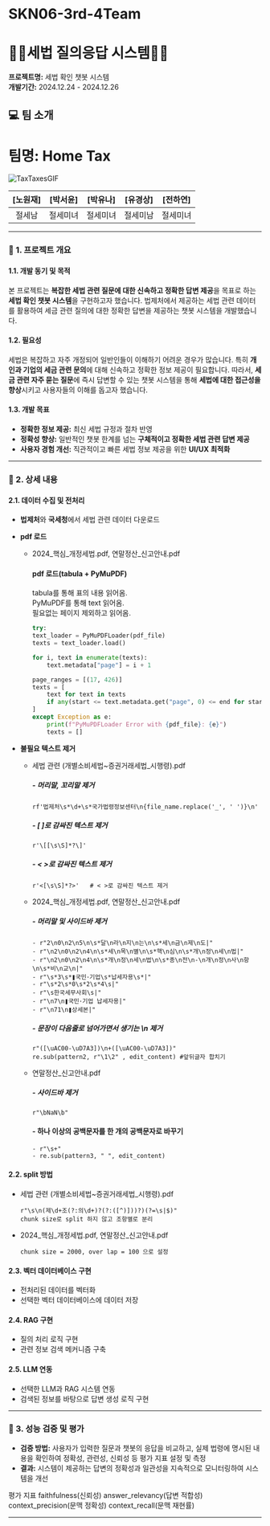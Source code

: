 # SKN06-3rd-4Team


# 👩‍⚖️세법 질의응답 시스템👨‍⚖️ 

**프로젝트명:** 세법 확인 챗봇 시스템  
**개발기간:** 2024.12.24 - 2024.12.26

## 💻 팀 소개

# 팀명: Home Tax 

![TaxTaxesGIF](https://github.com/user-attachments/assets/9fb562c4-7193-4f3c-87a8-68022176d9d8)


| [노원재] | [박서윤] | [박유나] | [유경상] | [전하연] |
|:-------:|:-------:|:-------:|:-------:|:-------:|
|    절세남    |     절세미녀    |    절세미녀     |     절세미남    |     절세미녀    |

---

### 📌 1. 프로젝트 개요

#### 1.1. 개발 동기 및 목적  
본 프로젝트는 **복잡한 세법 관련 질문에 대한 신속하고 정확한 답변 제공**을 목표로 하는 **세법 확인 챗봇 시스템**을 구현하고자 했습니다. 법제처에서 제공하는 세법 관련 데이터를 활용하여 세금 관련 질의에 대한 정확한 답변을 제공하는 챗봇 시스템을 개발했습니다.  

#### 1.2. 필요성  
세법은 복잡하고 자주 개정되어 일반인들이 이해하기 어려운 경우가 많습니다. 특히 **개인과 기업의 세금 관련 문의**에 대해 신속하고 정확한 정보 제공이 필요합니다. 따라서, **세금 관련 자주 묻는 질문**에 즉시 답변할 수 있는 챗봇 시스템을 통해 **세법에 대한 접근성을 향상**시키고 사용자들의 이해를 돕고자 했습니다.

#### 1.3. 개발 목표  
- **정확한 정보 제공:** 최신 세법 규정과 절차 반영  
- **정확성 향상:** 일반적인 챗봇 한계를 넘는 **구체적이고 정확한 세법 관련 답변 제공**  
- **사용자 경험 개선:** 직관적이고 빠른 세법 정보 제공을 위한 **UI/UX 최적화**  

---

### 📌 2. 상세 내용

#### 2.1. 데이터 수집 및 전처리
- **법제처**와 **국세청**에서 세법 관련 데이터 다운로드
  
- **pdf 로드**
  - 2024_핵심_개정세법.pdf, 연말정산_신고안내.pdf
    #### pdf 로드(tabula + PyMuPDF)
    tabula를 통해 표의 내용 읽어옴. <br>
    PyMuPDF를 통해 text 읽어옴. <br>
    필요없는 페이지 제외하고 읽어옴.
    ```python
    try:
    text_loader = PyMuPDFLoader(pdf_file)
    texts = text_loader.load()

    for i, text in enumerate(texts):
        text.metadata["page"] = i + 1      

    page_ranges = [(17, 426)]
    texts = [
        text for text in texts
        if any(start <= text.metadata.get("page", 0) <= end for start, end in page_ranges)
    ]
    except Exception as e:
        print(f"PyMuPDFLoader Error with {pdf_file}: {e}")
        texts = []
    ```

- **불필요 텍스트 제거**
  - 세법 관련 (개별소비세법~증권거래세법_시행령).pdf
    ##### - 머리말, 꼬리말 제거
    ```
    rf'법제처\s*\d+\s*국가법령정보센터\n{file_name.replace('_', ' ')}\n'
    ```
    ##### - [ ]로 감싸진 텍스트 제거
    ```
    r'\[[\s\S]*?\]'
    ```
    ##### - < >로 감싸진  텍스트 제거
    ```
    r'<[\s\S]*?>'   # < >로 감싸진 텍스트 제거
    ```
    
  - 2024_핵심_개정세법.pdf, 연말정산_신고안내.pdf
    ##### - 머리말 및 사이드바 제거
    ```
    - r"2\n0\n2\n5\n\s*달\n라\n지\n는\n\s*세\n금\n제\n도|"  
    - r"\n2\n0\n2\n4\n\s*세\n목\n별\n\s*핵\n심\n\s*개\n정\n세\n법|"
    - r"\n2\n0\n2\n4\n\s*개\n정\n세\n법\n\s*종\n전\n-\n개\n정\n사\n항\n\s*비\n교\n|"
    - r"\s*3\s*❚국민･기업\s*납세자용\s*|"
    - r"\s*2\s*0\s*2\s*4\s|"
    - r"\s한국세무사회\s|" 
    - r"\n7\n❚국민･기업 납세자용|"
    - r"\n71\n❚상세본|"
    ```
    ##### - 문장이 다음줄로 넘어가면서 생기는 \n 제거 
    ```python3
    r"([\uAC00-\uD7A3])\n+([\uAC00-\uD7A3])"
    re.sub(pattern2, r"\1\2" , edit_content) #앞뒤글자 합치기
    ```

  - 연말정산_신고안내.pdf
    ##### - 사이드바 제거
    ```
    r"\bNaN\b"
    ```
    #### - 하나 이상의 공백문자를 한 개의 공백문자로 바꾸기
    ```
    - r"\s+"
    - re.sub(pattern3, " ", edit_content)
    ```
    
    

  

#### 2.2. split 방법
- 세법 관련 (개별소비세법~증권거래세법_시행령).pdf
  ```
  r"\s\n(제\d+조(?:의\d+)?(?:([^)]))?)(?=\s|$)"
  chunk size로 split 하지 않고 조항별로 분리
  ```

- 2024_핵심_개정세법.pdf, 연말정산_신고안내.pdf
  ```
  chunk size = 2000, over lap = 100 으로 설정
  ```



#### 2.3. 벡터 데이터베이스 구현 
- 전처리된 데이터를 벡터화
- 선택한 벡터 데이터베이스에 데이터 저장

#### 2.4. RAG 구현
- 질의 처리 로직 구현
- 관련 정보 검색 메커니즘 구축

#### 2.5. LLM 연동
- 선택한 LLM과 RAG 시스템 연동
- 검색된 정보를 바탕으로 답변 생성 로직 구현
  
---
### 📌 3. 성능 검증 및 평가
- **검증 방법:** 사용자가 입력한 질문과 챗봇의 응답을 비교하고, 실제 법령에 명시된 내용을 확인하여 정확성, 관련성,  신뢰성 등 평가 지표 설정 및 측정
- **결과:** 시스템이 제공하는 답변의 정확성과 일관성을 지속적으로 모니터링하여 시스템을 개선

평가 지표
faithfulness(신뢰성)
answer_relevancy(답변 적합성)
context_precision(문맥 정확성)
context_recall(문맥 재현률)


---

